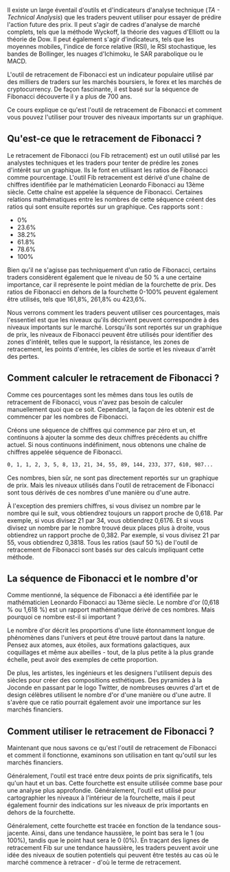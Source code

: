 Il existe un large éventail d'outils et d'indicateurs d'analyse technique (*TA - Technical Analysis*) que les traders peuvent utiliser pour essayer de prédire l'action future des prix. Il peut s'agir de cadres d'analyse de marché complets, tels que la méthode Wyckoff, la théorie des vagues d'Elliott ou la théorie de Dow. Il peut également s'agir d'indicateurs, tels que les moyennes mobiles, l'indice de force relative (RSI), le RSI stochastique, les bandes de Bollinger, les nuages d'Ichimoku, le SAR parabolique ou le MACD. 

L'outil de retracement de Fibonacci est un indicateur populaire utilisé par des milliers de traders sur les marchés boursiers, le forex et les marchés de cryptocurrency. De façon fascinante, il est basé sur la séquence de Fibonacci découverte il y a plus de 700 ans.

Ce cours explique ce qu'est l'outil de retracement de Fibonacci et comment vous pouvez l'utiliser pour trouver des niveaux importants sur un graphique.

## Qu'est-ce que le retracement de Fibonacci ?

Le retracement de Fibonacci (ou Fib retracement) est un outil utilisé par les analystes techniques et les traders pour tenter de prédire les zones d'intérêt sur un graphique. Ils le font en utilisant les ratios de Fibonacci comme pourcentage. L'outil Fib retracement est dérivé d'une chaîne de chiffres identifiée par le mathématicien Leonardo Fibonacci au 13ème siècle. Cette chaîne est appelée la séquence de Fibonacci. Certaines relations mathématiques entre les nombres de cette séquence créent des ratios qui sont ensuite reportés sur un graphique. Ces rapports sont :

- 0%
- 23.6% 
- 38.2%
- 61.8%
- 78.6%
- 100%  

Bien qu'il ne s'agisse pas techniquement d'un ratio de Fibonacci, certains traders considèrent également que le niveau de 50 % a une certaine importance, car il représente le point médian de la fourchette de prix. Des ratios de Fibonacci en dehors de la fourchette 0-100% peuvent également être utilisés, tels que 161,8%, 261,8% ou 423,6%.

Nous verrons comment les traders peuvent utiliser ces pourcentages, mais l'essentiel est que les niveaux qu'ils décrivent peuvent correspondre à des niveaux importants sur le marché. Lorsqu'ils sont reportés sur un graphique de prix, les niveaux de Fibonacci peuvent être utilisés pour identifier des zones d'intérêt, telles que le support, la résistance, les zones de retracement, les points d'entrée, les cibles de sortie et les niveaux d'arrêt des pertes.

## Comment calculer le retracement de Fibonacci ?

Comme ces pourcentages sont les mêmes dans tous les outils de retracement de Fibonacci, vous n'avez pas besoin de calculer manuellement quoi que ce soit. Cependant, la façon de les obtenir est de commencer par les nombres de Fibonacci.

Créons une séquence de chiffres qui commence par zéro et un, et continuons à ajouter la somme des deux chiffres précédents au chiffre actuel. Si nous continuons indéfiniment, nous obtenons une chaîne de chiffres appelée séquence de Fibonacci. 

```bash
0, 1, 1, 2, 3, 5, 8, 13, 21, 34, 55, 89, 144, 233, 377, 610, 987...
```

Ces nombres, bien sûr, ne sont pas directement reportés sur un graphique de prix. Mais les niveaux utilisés dans l'outil de retracement de Fibonacci sont tous dérivés de ces nombres d'une manière ou d'une autre. 

À l'exception des premiers chiffres, si vous divisez un nombre par le nombre qui le suit, vous obtiendrez toujours un rapport proche de 0,618. Par exemple, si vous divisez 21 par 34, vous obtiendrez 0,6176. Et si vous divisez un nombre par le nombre trouvé deux places plus à droite, vous obtiendrez un rapport proche de 0,382. Par exemple, si vous divisez 21 par 55, vous obtiendrez 0,3818. Tous les ratios (sauf 50 %) de l'outil de retracement de Fibonacci sont basés sur des calculs impliquant cette méthode.

## La séquence de Fibonacci et le nombre d'or

Comme mentionné, la séquence de Fibonacci a été identifiée par le mathématicien Leonardo Fibonacci au 13ème siècle. Le nombre d'or (0,618 % ou 1,618 %) est un rapport mathématique dérivé de ces nombres. Mais pourquoi ce nombre est-il si important ? 

Le nombre d'or décrit les proportions d'une liste étonnamment longue de phénomènes dans l'univers et peut être trouvé partout dans la nature. Pensez aux atomes, aux étoiles, aux formations galactiques, aux coquillages et même aux abeilles - tout, de la plus petite à la plus grande échelle, peut avoir des exemples de cette proportion. 

De plus, les artistes, les ingénieurs et les designers l'utilisent depuis des siècles pour créer des compositions esthétiques. Des pyramides à la Joconde en passant par le logo Twitter, de nombreuses œuvres d'art et de design célèbres utilisent le nombre d'or d'une manière ou d'une autre. Il s'avère que ce ratio pourrait également avoir une importance sur les marchés financiers.

## Comment utiliser le retracement de Fibonacci ?

Maintenant que nous savons ce qu'est l'outil de retracement de Fibonacci et comment il fonctionne, examinons son utilisation en tant qu'outil sur les marchés financiers. 

Généralement, l'outil est tracé entre deux points de prix significatifs, tels qu'un haut et un bas. Cette fourchette est ensuite utilisée comme base pour une analyse plus approfondie. Généralement, l'outil est utilisé pour cartographier les niveaux à l'intérieur de la fourchette, mais il peut également fournir des indications sur les niveaux de prix importants en dehors de la fourchette. 

Généralement, cette fourchette est tracée en fonction de la tendance sous-jacente. Ainsi, dans une tendance haussière, le point bas sera le 1 (ou 100%), tandis que le point haut sera le 0 (0%). En traçant des lignes de retracement Fib sur une tendance haussière, les traders peuvent avoir une idée des niveaux de soutien potentiels qui peuvent être testés au cas où le marché commence à retracer - d'où le terme de retracement.

